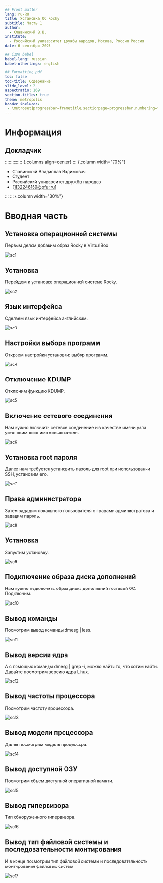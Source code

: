 ```yaml
---
## Front matter
lang: ru-RU
title: Установка OC Rocky
subtitle: Часть 1
author:
  - Славинский В.В.
institute:
  - Российский университет дружбы народов, Москва, Россия Россия
date: 6 сентября 2025

## i18n babel
babel-lang: russian
babel-otherlangs: english

## Formatting pdf
toc: false
toc-title: Содержание
slide_level: 2
aspectratio: 169
section-titles: true
theme: metropolis
header-includes:
 - \metroset{progressbar=frametitle,sectionpage=progressbar,numbering=fraction}
---
```


# Информация

## Докладчик

:::::::::::::: {.columns align=center}
::: {.column width="70%"}

  * Славинский Владислав Вадимович
  * Студент
  * Российский университет дружбы народов
  * [1132246169@pfur.ru]

:::
::: {.column width="30%"}

# Вводная часть

## Установка операционной системы

 Первым делом добавим образ Rocky в VirtualBox

![sc1](./image/1.png)

## Установка

Перейдем к установке операционной системе Rocky.

![sc2](./image/2.png)

## Язык интерфейса

Сделаем язык интерфейса английским.

![sc3](./image/3.png)

## Настройки выбора программ

Откроем настройки установки: выбор программ.

![sc4](./image/4.png)

## Отключение KDUMP

Отключим функцию KDUMP.

![sc5](./image/5.png)

## Включение сетевого соединения

Нам нужно включить сетевое соединение и в качестве имени узла установим свое имя пользователя.

![sc6](./image/6.png)

## Установка root пароля

Далее нам требуется установить пароль для root при использовании SSH, установим его.

![sc7](./image/7.png)

## Права администратора

Затем зададим локального пользователя с правами администратора и зададим пароль.

![sc8](./image/8.png)

## Установка

Запустим установку.

![sc9](./image/9.png)

## Подключение образа диска дополнений

Нам нужно подключить образ диска дополнений гостевой OC. Подключим.

![sc10](./image/10.png)

## Вывод команды

Посмотрим вывод команды dmesg | less.

![sc11](./image/11.png)

## Вывод версии ядра

А с помощью команды dmesg | grep -i, можно найти то, что хотим найти. Давайте посмотрим версию ядра Linux.

![sc12](./image/12.png)

## Вывод частоты процессора

Посмотрим частоту процессора.

![sc13](./image/13.png)

## Вывод модели процессора

Далее посмотрим модель процессора. 

![sc14](./image/14.png)

## Вывод доступной ОЗУ

Посмотрим объем доступной оперативной памяти.

![sc15](./image/15.png)

## Вывод гипервизора

Тип обноруженного гипервизора.

![sc16](./image/16.png)

## Вывод тип файловой системы и последовательности монтирования

И в конце посмотрим тип файловой системы и последовательность монтирования файловых систем

![sc17](./image/17.png)


